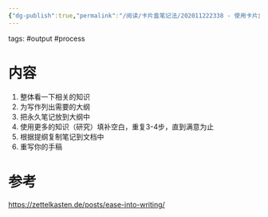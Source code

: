 ```yaml
---
{"dg-publish":true,"permalink":"/阅读/卡片盒笔记法/202011222338 - 使用卡片盒笔记法输出的流程/","dgPassFrontmatter":true,"noteIcon":"2"}
---
```


tags: #output #process

# 内容
1. 整体看一下相关的知识
2. 为写作列出需要的大纲
3. 把永久笔记放到大纲中
4. 使用更多的知识（研究）填补空白，重复3-4步，直到满意为止
5. 根据提纲复制笔记到文档中
6. 重写你的手稿


# 参考
https://zettelkasten.de/posts/ease-into-writing/
